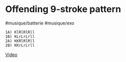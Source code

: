 # Offending 9-stroke pattern

#musique/batterie #musique/exo 

```
1A) KlRlRlRll
1B) KLrLrLrll
2A) KKRlRlRll
2B) KKrLrLrll
```

[Video](https://youtu.be/CsBm85-ikI8)
